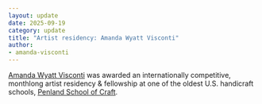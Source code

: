 ```yaml
---
layout: update
date: 2025-09-19
category: update
title: "Artist residency: Amanda Wyatt Visconti"
author:
- amanda-visconti
---
```


[Amanda Wyatt Visconti](/people/amanda-visconti) was awarded an internationally competitive, monthlong artist residency & fellowship at one of the oldest U.S. handicraft schools, [Penland School of Craft](https://penland.org/).